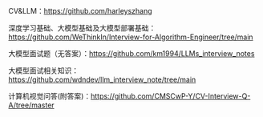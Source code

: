 CV&LLM：https://github.com/harleyszhang

深度学习基础、大模型基础及大模型部署基础：https://github.com/WeThinkIn/Interview-for-Algorithm-Engineer/tree/main

大模型面试题（无答案）：https://github.com/km1994/LLMs_interview_notes

大模型面试相关知识：https://github.com/wdndev/llm_interview_note/tree/main

计算机视觉问答(附答案)：https://github.com/CMSCwP-Y/CV-Interview-Q-A/tree/master


